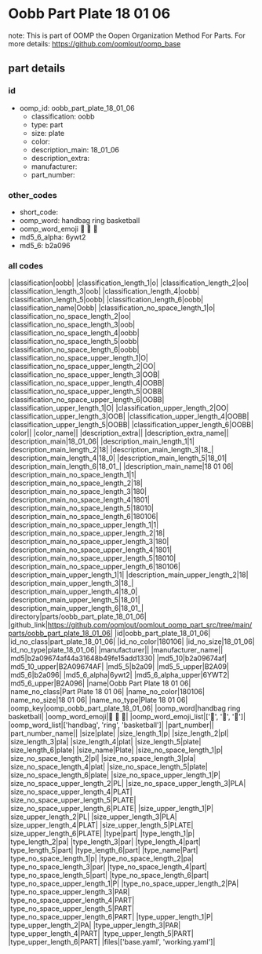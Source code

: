 # Oobb Part Plate 18 01 06  

note: This is part of OOMP the Oopen Organization Method For Parts. For more details: https://github.com/oomlout/oomp_base

##  part details





### id
* oomp_id: oobb_part_plate_18_01_06
  * classification: oobb
  * type: part
  * size: plate
  * color: 
  * description_main: 18_01_06
  * description_extra: 
  * manufacturer: 
  * part_number: 

### other_codes
* short_code: 
* oomp_word: handbag ring basketball
* oomp_word_emoji :handbag: :ring: :basketball:
* md5_6_alpha: 6ywt2
* md5_6: b2a096

### all codes 
|classification|oobb|
|classification_length_1|o|
|classification_length_2|oo|
|classification_length_3|oob|
|classification_length_4|oobb|
|classification_length_5|oobb|
|classification_length_6|oobb|
|classification_name|Oobb|
|classification_no_space_length_1|o|
|classification_no_space_length_2|oo|
|classification_no_space_length_3|oob|
|classification_no_space_length_4|oobb|
|classification_no_space_length_5|oobb|
|classification_no_space_length_6|oobb|
|classification_no_space_upper_length_1|O|
|classification_no_space_upper_length_2|OO|
|classification_no_space_upper_length_3|OOB|
|classification_no_space_upper_length_4|OOBB|
|classification_no_space_upper_length_5|OOBB|
|classification_no_space_upper_length_6|OOBB|
|classification_upper_length_1|O|
|classification_upper_length_2|OO|
|classification_upper_length_3|OOB|
|classification_upper_length_4|OOBB|
|classification_upper_length_5|OOBB|
|classification_upper_length_6|OOBB|
|color||
|color_name||
|description_extra||
|description_extra_name||
|description_main|18_01_06|
|description_main_length_1|1|
|description_main_length_2|18|
|description_main_length_3|18_|
|description_main_length_4|18_0|
|description_main_length_5|18_01|
|description_main_length_6|18_01_|
|description_main_name|18 01 06|
|description_main_no_space_length_1|1|
|description_main_no_space_length_2|18|
|description_main_no_space_length_3|180|
|description_main_no_space_length_4|1801|
|description_main_no_space_length_5|18010|
|description_main_no_space_length_6|180106|
|description_main_no_space_upper_length_1|1|
|description_main_no_space_upper_length_2|18|
|description_main_no_space_upper_length_3|180|
|description_main_no_space_upper_length_4|1801|
|description_main_no_space_upper_length_5|18010|
|description_main_no_space_upper_length_6|180106|
|description_main_upper_length_1|1|
|description_main_upper_length_2|18|
|description_main_upper_length_3|18_|
|description_main_upper_length_4|18_0|
|description_main_upper_length_5|18_01|
|description_main_upper_length_6|18_01_|
|directory|parts/oobb_part_plate_18_01_06|
|github_link|https://github.com/oomlout/oomlout_oomp_part_src/tree/main/parts/oobb_part_plate_18_01_06|
|id|oobb_part_plate_18_01_06|
|id_no_class|part_plate_18_01_06|
|id_no_color|180106|
|id_no_size|18_01_06|
|id_no_type|plate_18_01_06|
|manufacturer||
|manufacturer_name||
|md5|b2a09674af44a31648b49fe15add1330|
|md5_10|b2a09674af|
|md5_10_upper|B2A09674AF|
|md5_5|b2a09|
|md5_5_upper|B2A09|
|md5_6|b2a096|
|md5_6_alpha|6ywt2|
|md5_6_alpha_upper|6YWT2|
|md5_6_upper|B2A096|
|name|Oobb Part Plate 18 01 06|
|name_no_class|Part Plate 18 01 06|
|name_no_color|180106|
|name_no_size|18 01 06|
|name_no_type|Plate 18 01 06|
|oomp_key|oomp_oobb_part_plate_18_01_06|
|oomp_word|handbag ring basketball|
|oomp_word_emoji|:handbag: :ring: :basketball:|
|oomp_word_emoji_list|[':handbag:', ':ring:', ':basketball:']|
|oomp_word_list|['handbag', 'ring', 'basketball']|
|part_number||
|part_number_name||
|size|plate|
|size_length_1|p|
|size_length_2|pl|
|size_length_3|pla|
|size_length_4|plat|
|size_length_5|plate|
|size_length_6|plate|
|size_name|Plate|
|size_no_space_length_1|p|
|size_no_space_length_2|pl|
|size_no_space_length_3|pla|
|size_no_space_length_4|plat|
|size_no_space_length_5|plate|
|size_no_space_length_6|plate|
|size_no_space_upper_length_1|P|
|size_no_space_upper_length_2|PL|
|size_no_space_upper_length_3|PLA|
|size_no_space_upper_length_4|PLAT|
|size_no_space_upper_length_5|PLATE|
|size_no_space_upper_length_6|PLATE|
|size_upper_length_1|P|
|size_upper_length_2|PL|
|size_upper_length_3|PLA|
|size_upper_length_4|PLAT|
|size_upper_length_5|PLATE|
|size_upper_length_6|PLATE|
|type|part|
|type_length_1|p|
|type_length_2|pa|
|type_length_3|par|
|type_length_4|part|
|type_length_5|part|
|type_length_6|part|
|type_name|Part|
|type_no_space_length_1|p|
|type_no_space_length_2|pa|
|type_no_space_length_3|par|
|type_no_space_length_4|part|
|type_no_space_length_5|part|
|type_no_space_length_6|part|
|type_no_space_upper_length_1|P|
|type_no_space_upper_length_2|PA|
|type_no_space_upper_length_3|PAR|
|type_no_space_upper_length_4|PART|
|type_no_space_upper_length_5|PART|
|type_no_space_upper_length_6|PART|
|type_upper_length_1|P|
|type_upper_length_2|PA|
|type_upper_length_3|PAR|
|type_upper_length_4|PART|
|type_upper_length_5|PART|
|type_upper_length_6|PART|
|files|['base.yaml', 'working.yaml']|
